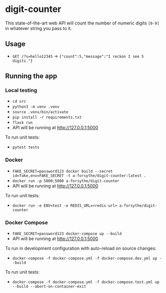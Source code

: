 # digit-counter

This state-of-the-art web API will count the number of numeric digits `[0-9]` in whatever string you pass to it.

## Usage

- `GET /?s=hello12345` -> `{"count":5,"message":"I reckon I see 5 digits."}`

## Running the app

### Local testing

- `cd src`
- `python3 -m venv .venv`
- `source .venv/bin/activate`
- `pip install -r requirements.txt`
- `flask run`
- API will be running at http://127.0.0.1:5000

To run unit tests:

- `pytest tests`

### Docker

- `FAKE_SECRET=password123 docker build --secret id=fake,env=FAKE_SECRET -t a-forsythe/digit-counter:latest .`
- `docker run -p 5000:5000 a-forsythe/digit-counter`
- API will be running at http://127.0.0.1:5000

To run unit tests:

- `docker run -e ENV=test -e REDIS_URL=<redis-url> a-forsythe/digit-counter`

### Docker Compose

- `FAKE_SECRET=password123 docker-compose up --build`
- API will be running at http://127.0.0.1:5000

To run in development configuration with auto-reload on source changes:

- `docker-compose -f docker-compose.yml -f docker-compose.dev.yml up --build`

To run unit tests:

- `docker-compose -f docker-compose.yml -f docker-compose.test.yml up --build --abort-on-container-exit`
